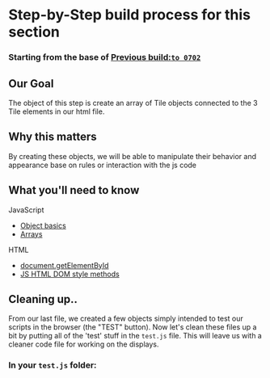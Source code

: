 # Step-by-Step build process for this section

### Starting from the base of [Previous build:`to 0702`](#)

## Our Goal
The object of this step is create an array of Tile objects connected to the 3 Tile elements in our html file.

## Why this matters
By creating these objects, we will be able to manipulate their behavior and appearance base on rules or interaction with the js code

## What you'll need to know

JavaScript
- [Object basics](https://developer.mozilla.org/en-US/docs/Learn/JavaScript/Objects/Basics)
- [Arrays](https://developer.mozilla.org/en-US/docs/Web/JavaScript/Reference/Global_Objects/Array)

HTML
- [document.getElementById](https://developer.mozilla.org/en-US/docs/Web/API/Document/getElementById)
- [JS HTML DOM style methods](https://www.w3schools.com/js/js_htmldom_css.asp)


## Cleaning up..
From our last file, we created a few objects simply intended to test our scripts in the browser (the "TEST" button).  Now let's clean these files up a bit by putting all of the 'test' stuff in the `test.js` file.  This will leave us with a cleaner code file for working on the displays.

### In your `test.js` folder:






